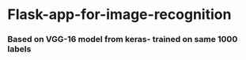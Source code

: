 # Flask-app-for-image-recognition

### Based on VGG-16 model from keras- trained on same 1000 labels
